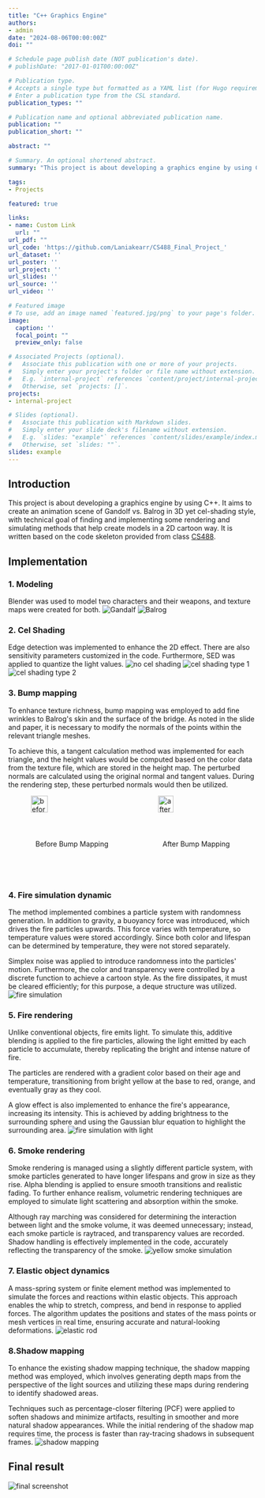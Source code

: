 ```yaml
---
title: "C++ Graphics Engine"
authors:
- admin
date: "2024-08-06T00:00:00Z"
doi: ""

# Schedule page publish date (NOT publication's date).
# publishDate: "2017-01-01T00:00:00Z"

# Publication type.
# Accepts a single type but formatted as a YAML list (for Hugo requirements).
# Enter a publication type from the CSL standard.
publication_types: ""

# Publication name and optional abbreviated publication name.
publication: ""
publication_short: ""

abstract: ""

# Summary. An optional shortened abstract.
summary: "This project is about developing a graphics engine by using C++. It aims to create an animation scene of Gandolf vs. Balrog in 3D yet cel-shading style, with technical goal of finding and implementing some rendering and simulating methods that help create models in a 2D cartoon way. It is written based on the code skeleton provided from class CS488."

tags:
- Projects

featured: true

links:
- name: Custom Link
  url: ""
url_pdf: ""
url_code: 'https://github.com/Laniakearr/CS488_Final_Project_'
url_dataset: ''
url_poster: ''
url_project: ''
url_slides: ''
url_source: ''
url_video: ''

# Featured image
# To use, add an image named `featured.jpg/png` to your page's folder. 
image:
  caption: ''
  focal_point: ""
  preview_only: false

# Associated Projects (optional).
#   Associate this publication with one or more of your projects.
#   Simply enter your project's folder or file name without extension.
#   E.g. `internal-project` references `content/project/internal-project/index.md`.
#   Otherwise, set `projects: []`.
projects:
- internal-project

# Slides (optional).
#   Associate this publication with Markdown slides.
#   Simply enter your slide deck's filename without extension.
#   E.g. `slides: "example"` references `content/slides/example/index.md`.
#   Otherwise, set `slides: ""`.
slides: example
---
```

## Introduction
This project is about developing a graphics engine by using C++. It aims to create an animation scene of Gandolf vs. Balrog in 3D yet cel-shading style, with technical goal of finding and implementing some rendering and simulating methods that help create models in a 2D cartoon way. It is written based on the code skeleton provided from class [CS488](https://student.cs.uwaterloo.ca/~cs488/Spring2024/).

## Implementation

### 1. Modeling
Blender was used to model two characters and their weapons, and texture maps were created for both.
![Gandalf](Gandalf.png "Gandalf's model and texture") ![Balrog](Balrog.png "Balrog's model and texture")

### 2. Cel Shading
Edge detection was implemented to enhance the 2D effect. There are also sensitivity parameters customized in the code. Furthermore, SED was applied to quantize the light values.
![](celShading0.png "no cel shading")
![](celShading2.png "cel shading type 1")
![](celShading1.png "cel shading type 2")

### 3. Bump mapping
To enhance texture richness, bump mapping was employed to add fine wrinkles to Balrog's skin and the surface of the bridge. As noted in the slide and paper, it is necessary to modify the normals of the points within the relevant triangle meshes. 

To achieve this, a tangent calculation method was implemented for each triangle, and the height values would be computed based on the color data from the texture file, which are stored in the height map. The perturbed normals are calculated using the original normal and tangent values. During the rendering step, these perturbed normals would then be utilized.
<div style="display: flex; justify-content: space-around;">
  <div>
    <img src="bump_before.png" alt="before bump mapping" title="before bump mapping" style="width: 45%;">
    <p align="center">Before Bump Mapping</p>
  </div>
  <div>
    <img src="bump_after.png" alt="after bump mapping" title="after bump mapping" style="width: 45%;">
    <p align="center">After Bump Mapping</p>
  </div>
</div>

### 4. Fire simulation dynamic
The method implemented combines a particle system with randomness generation. In addition to gravity, a buoyancy force was introduced, which drives the fire particles upwards. This force varies with temperature, so temperature values were stored accordingly. Since both color and lifespan can be determined by temperature, they were not stored separately. 

Simplex noise was applied to introduce randomness into the particles' motion. Furthermore, the color and transparency were controlled by a discrete function to achieve a cartoon style. As the fire dissipates, it must be cleared efficiently; for this purpose, a deque structure was utilized.
![](fire.gif "fire simulation")

### 5. Fire rendering
Unlike conventional objects, fire emits light. To simulate this, additive blending is applied to the fire particles, allowing the light emitted by each particle to accumulate, thereby replicating the bright and intense nature of fire. 

The particles are rendered with a gradient color based on their age and temperature, transitioning from bright yellow at the base to red, orange, and eventually gray as they cool. 

A glow effect is also implemented to enhance the fire's appearance, increasing its intensity. This is achieved by adding brightness to the surrounding sphere and using the Gaussian blur equation to highlight the surrounding area.
![](fire_light.gif "fire simulation with light")

### 6. Smoke rendering
Smoke rendering is managed using a slightly different particle system, with smoke particles generated to have longer lifespans and grow in size as they rise. Alpha blending is applied to ensure smooth transitions and realistic fading. To further enhance realism, volumetric rendering techniques are employed to simulate light scattering and absorption within the smoke. 

Although ray marching was considered for determining the interaction between light and the smoke volume, it was deemed unnecessary; instead, each smoke particle is raytraced, and transparency values are recorded. Shadow handling is effectively implemented in the code, accurately reflecting the transparency of the smoke.
![](smoke.gif "yellow smoke simulation")

### 7. Elastic object dynamics
A mass-spring system or finite element method was implemented to simulate the forces and reactions within elastic objects. This approach enables the whip to stretch, compress, and bend in response to applied forces. The algorithm updates the positions and states of the mass points or mesh vertices in real time, ensuring accurate and natural-looking deformations.
![](elastic.gif "elastic rod")

### 8.Shadow mapping
To enhance the existing shadow mapping technique, the shadow mapping method was employed, which involves generating depth maps from the perspective of the light sources and utilizing these maps during rendering to identify shadowed areas.

Techniques such as percentage-closer filtering (PCF) were applied to soften shadows and minimize artifacts, resulting in smoother and more natural shadow appearances. While the initial rendering of the shadow map requires time, the process is faster than ray-tracing shadows in subsequent frames.
![](shadowMapping.gif "shadow mapping")

## Final result
![](screenshot.png "final screenshot")
